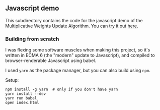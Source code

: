 ## Javascript demo

This subdirectory contains the code for the javascript demo of the
Multiplicative Weights Update Algorithm. You can try it out [here]().

### Building from scratch

I was flexing some software muscles when making this project, so it's written
in ECMA 6 (the "modern" update to Javascript), and compiled to
browser-renderable Javascript using babel.

I used `yarn` as the package manager, but you can also build using `npm`.

Setup:

```
npm install -g yarn  # only if you don't have yarn
yarn install --dev
yarn run babel
open index.html
```


